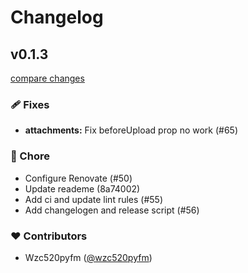 # Changelog


## v0.1.3

[compare changes](https://undefined/undefined/compare/0.1.2...v0.1.3)

### 🩹 Fixes

- **attachments:** Fix beforeUpload prop no work (#65)

### 🏡 Chore

- Configure Renovate (#50)
- Update reademe (8a74002)
- Add ci and update lint rules (#55)
- Add changelogen and release script (#56)

### ❤️ Contributors

- Wzc520pyfm ([@wzc520pyfm](http://github.com/wzc520pyfm))

